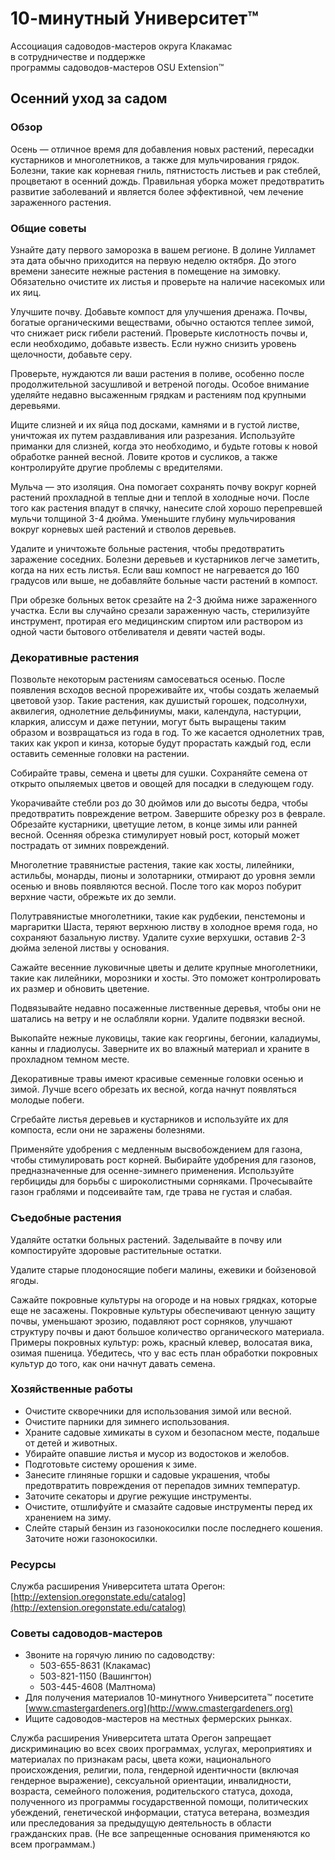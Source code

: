 # 10-минутный Университет™

Ассоциация садоводов-мастеров округа Клакамас  
в сотрудничестве и поддержке  
программы садоводов-мастеров OSU Extension™

## Осенний уход за садом

### Обзор
Осень — отличное время для добавления новых растений, пересадки кустарников и многолетников, а также для мульчирования грядок. Болезни, такие как корневая гниль, пятнистость листьев и рак стеблей, процветают в осенний дождь. Правильная уборка может предотвратить развитие заболеваний и является более эффективной, чем лечение зараженного растения.

### Общие советы
Узнайте дату первого заморозка в вашем регионе. В долине Уилламет эта дата обычно приходится на первую неделю октября. До этого времени занесите нежные растения в помещение на зимовку. Обязательно очистите их листья и проверьте на наличие насекомых или их яиц.

Улучшите почву. Добавьте компост для улучшения дренажа. Почвы, богатые органическими веществами, обычно остаются теплее зимой, что снижает риск гибели растений. Проверьте кислотность почвы и, если необходимо, добавьте известь. Если нужно снизить уровень щелочности, добавьте серу.

Проверьте, нуждаются ли ваши растения в поливе, особенно после продолжительной засушливой и ветреной погоды. Особое внимание уделяйте недавно высаженным грядкам и растениям под крупными деревьями.

Ищите слизней и их яйца под досками, камнями и в густой листве, уничтожая их путем раздавливания или разрезания. Используйте приманки для слизней, когда это необходимо, и будьте готовы к новой обработке ранней весной. Ловите кротов и сусликов, а также контролируйте другие проблемы с вредителями.

Мульча — это изоляция. Она помогает сохранять почву вокруг корней растений прохладной в теплые дни и теплой в холодные ночи. После того как растения впадут в спячку, нанесите слой хорошо перепревшей мульчи толщиной 3-4 дюйма. Уменьшите глубину мульчирования вокруг корневых шей растений и стволов деревьев.

Удалите и уничтожьте больные растения, чтобы предотвратить заражение соседних. Болезни деревьев и кустарников легче заметить, когда на них есть листья. Если ваш компост не нагревается до 160 градусов или выше, не добавляйте больные части растений в компост.

При обрезке больных веток срезайте на 2-3 дюйма ниже зараженного участка. Если вы случайно срезали зараженную часть, стерилизуйте инструмент, протирая его медицинским спиртом или раствором из одной части бытового отбеливателя и девяти частей воды.

### Декоративные растения
Позвольте некоторым растениям самосеваться осенью. После появления всходов весной прореживайте их, чтобы создать желаемый цветовой узор. Такие растения, как душистый горошек, подсолнухи, аквилегия, однолетние дельфиниумы, маки, календула, настурции, кларкия, алиссум и даже петунии, могут быть выращены таким образом и возвращаться из года в год. То же касается однолетних трав, таких как укроп и кинза, которые будут прорастать каждый год, если оставить семенные головки на растении.

Собирайте травы, семена и цветы для сушки. Сохраняйте семена от открыто опыляемых цветов и овощей для посадки в следующем году.

Укорачивайте стебли роз до 30 дюймов или до высоты бедра, чтобы предотвратить повреждение ветром. Завершите обрезку роз в феврале. Обрезайте кустарники, цветущие летом, в конце зимы или ранней весной. Осенняя обрезка стимулирует новый рост, который может пострадать от зимних повреждений.

Многолетние травянистые растения, такие как хосты, лилейники, астильбы, монарды, пионы и золотарники, отмирают до уровня земли осенью и вновь появляются весной. После того как мороз побурит верхние части, обрежьте их до земли.

Полутравянистые многолетники, такие как рудбекии, пенстемоны и маргаритки Шаста, теряют верхнюю листву в холодное время года, но сохраняют базальную листву. Удалите сухие верхушки, оставив 2-3 дюйма зеленой листвы у основания.

Сажайте весенние луковичные цветы и делите крупные многолетники, такие как лилейники, морозники и хосты. Это поможет контролировать их размер и обновить цветение.

Подвязывайте недавно посаженные лиственные деревья, чтобы они не шатались на ветру и не ослабляли корни. Удалите подвязки весной.

Выкопайте нежные луковицы, такие как георгины, бегонии, каладиумы, канны и гладиолусы. Заверните их во влажный материал и храните в прохладном темном месте.

Декоративные травы имеют красивые семенные головки осенью и зимой. Лучше всего обрезать их весной, когда начнут появляться молодые побеги.

Сгребайте листья деревьев и кустарников и используйте их для компоста, если они не заражены болезнями.

Применяйте удобрения с медленным высвобождением для газона, чтобы стимулировать рост корней. Выбирайте удобрения для газонов, предназначенные для осенне-зимнего применения. Используйте гербициды для борьбы с широколистными сорняками. Прочесывайте газон граблями и подсеивайте там, где трава не густая и слабая.

### Съедобные растения
Удаляйте остатки больных растений. Заделывайте в почву или компостируйте здоровые растительные остатки.

Удалите старые плодоносящие побеги малины, ежевики и бойзеновой ягоды.

Сажайте покровные культуры на огороде и на новых грядках, которые еще не засажены. Покровные культуры обеспечивают ценную защиту почвы, уменьшают эрозию, подавляют рост сорняков, улучшают структуру почвы и дают большое количество органического материала. Примеры покровных культур: рожь, красный клевер, волосатая вика, озимая пшеница. Убедитесь, что у вас есть план обработки покровных культур до того, как они начнут давать семена.

### Хозяйственные работы
- Очистите скворечники для использования зимой или весной.
- Очистите парники для зимнего использования.
- Храните садовые химикаты в сухом и безопасном месте, подальше от детей и животных.
- Убирайте опавшие листья и мусор из водостоков и желобов.
- Подготовьте систему орошения к зиме.
- Занесите глиняные горшки и садовые украшения, чтобы предотвратить повреждения от перепадов зимних температур.
- Заточите секаторы и другие режущие инструменты.
- Очистите, отшлифуйте и смазайте садовые инструменты перед их хранением на зиму.
- Слейте старый бензин из газонокосилки после последнего кошения. Заточите ножи газонокосилки.

### Ресурсы
Служба расширения Университета штата Орегон:  
[http://extension.oregonstate.edu/catalog](http://extension.oregonstate.edu/catalog)

### Советы садоводов-мастеров
- Звоните на горячую линию по садоводству:  
  - 503-655-8631 (Клакамас)  
  - 503-821-1150 (Вашингтон)  
  - 503-445-4608 (Малтнома)
- Для получения материалов 10-минутного Университета™ посетите [www.cmastergardeners.org](http://www.cmastergardeners.org)
- Ищите садоводов-мастеров на местных фермерских рынках.

Служба расширения Университета штата Орегон запрещает дискриминацию во всех своих программах, услугах, мероприятиях и материалах по признакам расы, цвета кожи, национального происхождения, религии, пола, гендерной идентичности (включая гендерное выражение), сексуальной ориентации, инвалидности, возраста, семейного положения, родительского статуса, дохода, полученного из программы государственной помощи, политических убеждений, генетической информации, статуса ветерана, возмездия или преследования за предыдущую деятельность в области гражданских прав. (Не все запрещенные основания применяются ко всем программам.)